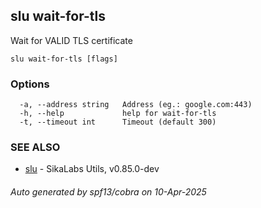 ## slu wait-for-tls

Wait for VALID TLS certificate

```
slu wait-for-tls [flags]
```

### Options

```
  -a, --address string   Address (eg.: google.com:443)
  -h, --help             help for wait-for-tls
  -t, --timeout int      Timeout (default 300)
```

### SEE ALSO

* [slu](slu.md)	 - SikaLabs Utils, v0.85.0-dev

###### Auto generated by spf13/cobra on 10-Apr-2025
